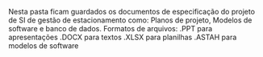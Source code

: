 Nesta pasta ficam guardados os documentos de especificação do projeto de SI de gestão de estacionamento como: Planos de projeto, Modelos de software e banco de dados.
Formatos de arquivos:
.PPT para apresentações
.DOCX para textos
.XLSX para planilhas
.ASTAH para modelos de software
